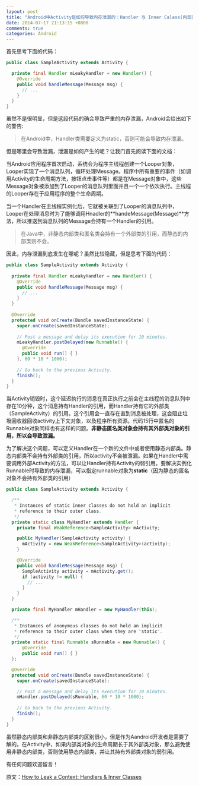 ```yaml
---
layout: post
title: "Android中Activity是如何导致内存泄漏的：Handler 与 Inner Calass(内部类)"
date: 2014-07-17 21:13:15 +0800
comments: true
categories: Android
---
```

首先思考下面的代码：

```java
public class SampleActivity extends Activity {

  private final Handler mLeakyHandler = new Handler() {
    @Override
    public void handleMessage(Message msg) {
      // ... 
    }
  }
}
```

虽然不是很明显，但是这段代码的确会导致严重的内存泄漏，Android会给出如下的警告:

>在Android中，Handler类需要定义为static，否则可能会导致内存泄漏。

但是哪里会导致泄漏，泄漏是如何产生的呢？让我门首先阅读下面的文档：


当Android应用程序首次启动，系统会为程序主线程创建一个Looper对象，Looper实现了一个消息队列，循环处理Message。程序中所有重要的事件（如调用Activity的生命周期方法，按钮点击事件等）都是在Message对象中，这些Message对象被添加到了Looper的消息队列里面并且一个一个依次执行。主线程的Looper存在于应用程序的整个生命周期。

<!--more-->

当一个Handler在主线程实例化后，它就被关联到了Looper的消息队列中，Looper在处理消息时为了能够调用Hnadler的**handeMessage(Message)**方法，所以推送到消息队列的Message会持有一个Handler的引用。

>在Java中，非静态内部类和匿名类会持有一个外部类的引用，而静态的内部类则不会。

因此，内存泄漏到底发生在哪呢？虽然比较隐藏，但是思考下面的代码：

```java
public class SampleActivity extends Activity {
 
  private final Handler mLeakyHandler = new Handler() {
    @Override
    public void handleMessage(Message msg) {
      // ...
    }
  }
 
  @Override
  protected void onCreate(Bundle savedInstanceState) {
    super.onCreate(savedInstanceState);
 
    // Post a message and delay its execution for 10 minutes.
    mLeakyHandler.postDelayed(new Runnable() {
      @Override
      public void run() { }
    }, 60 * 10 * 1000);
 
    // Go back to the previous Activity.
    finish();
  }
}
```

当Activity销毁时，这个延迟执行的消息在真正执行之前会在主线程的消息队列中存在10分钟，这个消息持有Handler的引用，而Handler持有它的外部类（SampleActivity）的引用。这个引用会一直存在直到消息被处理，这会阻止垃圾回收器回收activity上下文对象，以及程序所有资源。代码15行中匿名的Runnable对象同样也有这样的问题。**非静态匿名类对象会持有其外部类对象的引用，所以会导致泄漏。**


为了解决这个问题，可以定义Handler在一个新的文件中或者使用静态内部类。静态内部类不会持有外部类的引用，所以activity不会被泄漏。如果在Handler中需要调用外部Activity的方法，可以让Handler持有Activity的弱引用。要解决实例化Runnable时导致的内存泄漏，可以指定runnable对象为**static**（因为静态的匿名对象不会持有外部类的引用）

```java
public class SampleActivity extends Activity {

  /**
   * Instances of static inner classes do not hold an implicit
   * reference to their outer class.
   */
  private static class MyHandler extends Handler {
    private final WeakReference<SampleActivity> mActivity;

    public MyHandler(SampleActivity activity) {
      mActivity = new WeakReference<SampleActivity>(activity);
    }

    @Override
    public void handleMessage(Message msg) {
      SampleActivity activity = mActivity.get();
      if (activity != null) {
        // ...
      }
    }
  }

  private final MyHandler mHandler = new MyHandler(this);

  /**
   * Instances of anonymous classes do not hold an implicit
   * reference to their outer class when they are "static".
   */
  private static final Runnable sRunnable = new Runnable() {
      @Override
      public void run() { }
  };

  @Override
  protected void onCreate(Bundle savedInstanceState) {
    super.onCreate(savedInstanceState);

    // Post a message and delay its execution for 10 minutes.
    mHandler.postDelayed(sRunnable, 60 * 10 * 1000);
    
    // Go back to the previous Activity.
    finish();
  }
}
```

虽然静态内部类和非静态内部类的区别很小，但是作为Aandroid开发者是需要了解的。在Activity中，如果内部类对象的生命周期长于其外部类对象，那么避免使用非静态内部类，否则使用静态内部类，并让其持有外部类对象的弱引用。

有任何问题欢迎留言！

原文：[How to Leak a Context: Handlers & Inner Classes](http://www.androiddesignpatterns.com/2013/01/inner-class-handler-memory-leak.html)